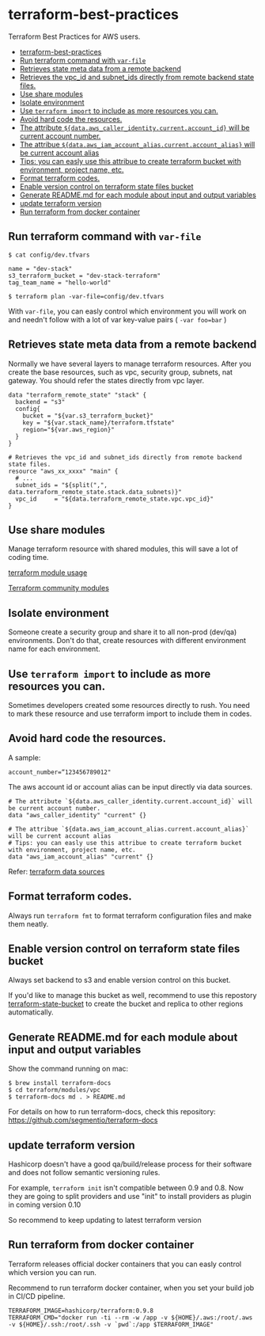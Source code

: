 # terraform-best-practices

Terraform Best Practices for AWS users.

* [terraform-best-practices](#terraform-best-practices)
* [Run terraform command with `var-file`](#run-terraform-command-with-`var-file`)
* [Retrieves state meta data from a remote backend](#retrieves-state-meta-data-from-a-remote-backend)
* [Retrieves the vpc_id and subnet_ids directly from remote backend state files.](#retrieves-the-vpc_id-and-subnet_ids-directly-from-remote-backend-state-files.)
* [Use share modules](#use-share-modules)
* [Isolate environment](#isolate-environment)
* [Use `terraform import` to include as more resources you can.](#use-`terraform-import`-to-include-as-more-resources-you-can.)
* [Avoid hard code the resources.](#avoid-hard-code-the-resources.)
* [The attribute `${data.aws_caller_identity.current.account_id}` will be current account number.](#the-attribute-`${data.aws_caller_identity.current.account_id}`-will-be-current-account-number.)
* [The attribue `${data.aws_iam_account_alias.current.account_alias}` will be current account alias](#the-attribue-`${data.aws_iam_account_alias.current.account_alias}`-will-be-current-account-alias)
* [Tips: you can easly use this attribue to create terraform bucket with environment, project name, etc.](#tips:-you-can-easly-use-this-attribue-to-create-terraform-bucket-with-environment,-project-name,-etc.)
* [Format terraform codes.](#format-terraform-codes.)
* [Enable version control on terraform state files bucket](#enable-version-control-on-terraform-state-files-bucket)
* [Generate README.md for each module about input and output variables](#generate-readme.md-for-each-module-about-input-and-output-variables)
* [update terraform version](#update-terraform-version)
* [Run terraform from docker container](#run-terraform-from-docker-container)

## Run terraform command with `var-file`

```
$ cat config/dev.tfvars

name = "dev-stack"
s3_terraform_bucket = "dev-stack-terraform"
tag_team_name = "hello-world"
 
$ terraform plan -var-file=config/dev.tfvars 
```

With `var-file`, you can easly control which environment you will work on and needn't follow with a lot of var key-value pairs ( `-var foo=bar` )

## Retrieves state meta data from a remote backend

Normally we have several layers to manage terraform resources. After you create the base resources, such as vpc, security group, subnets, nat gateway. You should refer the states directly from vpc layer.

```
data "terraform_remote_state" "stack" {
  backend = "s3"
  config{
    bucket = "${var.s3_terraform_bucket}"
    key = "${var.stack_name}/terraform.tfstate"
    region="${var.aws_region}"
  }
}
 
# Retrieves the vpc_id and subnet_ids directly from remote backend state files.
resource "aws_xx_xxxx" "main" {
  # ...
  subnet_ids = "${split(",", data.terraform_remote_state.stack.data_subnets)}"
  vpc_id     = "${data.terraform_remote_state.vpc.vpc_id}"
}
```

## Use share modules

Manage terraform resource with shared modules, this will save a lot of coding time. 

[terraform module usage](https://www.terraform.io/docs/modules/usage.html)

[Terraform community modules](https://github.com/terraform-community-modules)

## Isolate environment

Someone create a security group and share it to all non-prod (dev/qa) environments. Don't do that, create resources with different environment name for each environment.


## Use `terraform import` to include as more resources you can.

Sometimes developers created some resources directly to rush. You need to mark these resource and use terraform import to include them in codes. 

## Avoid hard code the resources.

A sample:
```
account_number=“123456789012"
```

The aws account id or account alias can be input directly via data sources.

```
# The attribute `${data.aws_caller_identity.current.account_id}` will be current account number. 
data "aws_caller_identity" "current" {}

# The attribue `${data.aws_iam_account_alias.current.account_alias}` will be current account alias
# Tips: you can easly use this attribue to create terraform bucket with environment, project name, etc.
data "aws_iam_account_alias" "current" {}
```

Refer: [terraform data sources](https://www.terraform.io/docs/providers/aws/)

## Format terraform codes.

Always run `terraform fmt` to format terraform configuration files and make them neatly.

## Enable version control on terraform state files bucket

Always set backend to s3 and enable version control on this bucket. 

If you'd like to manage this bucket as well, recommend to use this repostory [terraform-state-bucket](https://github.com/BWITS/terraform-state-bucket) to create the bucket and replica to other regions automatically. 

## Generate README.md for each module about input and output variables

Show the command running on mac:
```
$ brew install terraform-docs
$ cd terraform/modules/vpc
$ terraform-docs md . > README.md
```

For details on how to run terraform-docs, check this repository: https://github.com/segmentio/terraform-docs

## update terraform version

Hashicorp doesn't have a good qa/build/release process for their software and does not follow semantic versioning rules.

For example, `terraform init` isn't compatible between 0.9 and 0.8. Now they are going to split providers and use "init" to install providers as plugin in coming version 0.10

So recommend to keep updating to latest terraform version

## Run terraform from docker container

Terraform releases official docker containers that you can easly control which version you can run.

Recommend to run terraform docker container, when you set your build job in CI/CD pipeline.

```
TERRAFORM_IMAGE=hashicorp/terraform:0.9.8
TERRAFORM_CMD="docker run -ti --rm -w /app -v ${HOME}/.aws:/root/.aws -v ${HOME}/.ssh:/root/.ssh -v `pwd`:/app $TERRAFORM_IMAGE"
```

